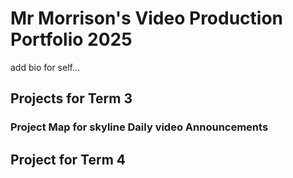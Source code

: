 # Mr Morrison's Video Production Portfolio 2025

add bio for self...

## Projects for Term 3

### Project Map for skyline Daily video Announcements

## Project for Term 4
